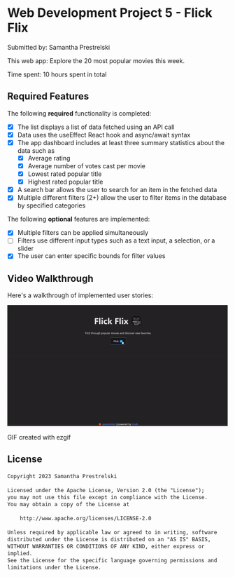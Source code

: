 # Web Development Project 5 - Flick Flix

Submitted by: Samantha Prestrelski

This web app: Explore the 20 most popular movies this week.

Time spent: 10 hours spent in total

## Required Features

The following **required** functionality is completed:

- [X] The list displays a list of data fetched using an API call
- [X] Data uses the useEffect React hook and async/await syntax
- [X] The app dashboard includes at least three summary statistics about the data such as
  - [X] Average rating
  - [X] Average number of votes cast per movie
  - [X] Lowest rated popular title
  - [X] Highest rated popular title
- [X] A search bar allows the user to search for an item in the fetched data
- [X] Multiple different filters (2+) allow the user to filter items in the database by specified categories

The following **optional** features are implemented:

- [X] Multiple filters can be applied simultaneously
- [ ] Filters use different input types such as a text input, a selection, or a slider
- [X] The user can enter specific bounds for filter values

## Video Walkthrough

Here's a walkthrough of implemented user stories:

<img src='https://github.com/sprestrelski/flickflix/blob/dashboard/demo.gif' title='Video Walkthrough' width='' alt='Video Walkthrough' />

<!-- Replace this with whatever GIF tool you used! -->
GIF created with ezgif
<!-- Recommended tools:
[Kap](https://getkap.co/) for macOS
[ScreenToGif](https://www.screentogif.com/) for Windows
[peek](https://github.com/phw/peek) for Linux. -->

## License

    Copyright 2023 Samantha Prestrelski

    Licensed under the Apache License, Version 2.0 (the "License");
    you may not use this file except in compliance with the License.
    You may obtain a copy of the License at

        http://www.apache.org/licenses/LICENSE-2.0

    Unless required by applicable law or agreed to in writing, software
    distributed under the License is distributed on an "AS IS" BASIS,
    WITHOUT WARRANTIES OR CONDITIONS OF ANY KIND, either express or implied.
    See the License for the specific language governing permissions and
    limitations under the License.

